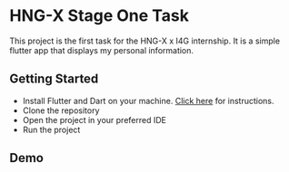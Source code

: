 # HNG-X Stage One Task
This project is the first task for the HNG-X x I4G internship. It is a simple flutter app that displays my personal information.

## Getting Started
- Install Flutter and Dart on your machine. [Click here](https://flutter.dev/docs/get-started/install) for instructions.
- Clone the repository
- Open the project in your preferred IDE
- Run the project

## Demo


